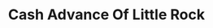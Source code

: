 ---
title: Cash Advance Of Little Rock
slug: cash-advance-of-little-rock
updated-on: '2024-05-30T13:44:31.749Z'
created-on: '2024-05-30T13:41:46.671Z'
published-on: '2024-05-30T13:54:32.469Z'
f_city-state-2:
- cms/city/conway-ar.md
- cms/city/little-rock-ar.md
- cms/city/white-hall-ar.md
f_locations:
- cms/payday-loan/cash-advance-of-little-rock-6572.md
- cms/payday-loan/cash-advance-of-little-rock-6573.md
- cms/payday-loan/cash-advance-of-little-rock-6574.md
- cms/payday-loan/cash-advance-of-little-rock-6575.md
f_states:
- cms/state/arkansas.md
layout: '[company].html'
tags: company
---